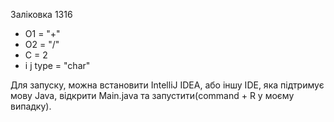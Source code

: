 Заліковка 1316

- О1 = "+"
- O2 = "/"
- С = 2
- i j type = "char"


Для запуску, можна встановити IntelliJ IDEA, або іншу IDE, яка підтримує мову Java, відкрити Main.java та запустити(command + R у моєму випадку).
